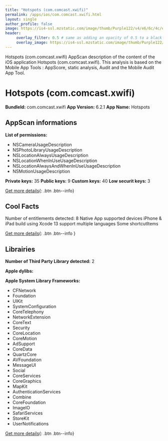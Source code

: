 ```yaml
---
title: "Hotspots (com.comcast.xwifi)"
permalink: /apps/ios/com.comcast.xwifi.html
layout: single
author_profile: false
image: https://is4-ssl.mzstatic.com/image/thumb/Purple122/v4/e6/6c/4c/e66c4cbf-883b-554a-a222-e8fb20407d5d/AppIconComcast-1x_U007emarketing-0-7-0-85-220.png/512x512bb.jpg
header: 
     overlay_filter: 0.5 # same as adding an opacity of 0.5 to a black background
     overlay_image: https://is4-ssl.mzstatic.com/image/thumb/Purple122/v4/e6/6c/4c/e66c4cbf-883b-554a-a222-e8fb20407d5d/AppIconComcast-1x_U007emarketing-0-7-0-85-220.png/512x512bb.jpg
---
```

Hotspots (com.comcast.xwifi) AppScan description of the content of the iOS application Hotspots (com.comcast.xwifi). This analysis is based on the Mobile App Tools : AppScore, static analysis, Audit and the Mobile Audit App Tool.

# Hotspots (com.comcast.xwifi)

**BundleId:** com.comcast.xwifi
**App Version:** 6.2.1
**App Name:** Hotspots


## AppScan informations 

**List of permissions:** 
- NSCameraUsageDescription
- NSPhotoLibraryUsageDescription
- NSLocationAlwaysUsageDescription
- NSLocationWhenInUseUsageDescription
- NSLocationAlwaysAndWhenInUseUsageDescription
- NSMotionUsageDescription
  
  
**Private keys:** 35
**Public keys:** 9
**Custom keys:** 40
**Low securit keys:** 3
  
[Get more details](/pricing.html){: .btn .btn--info}

## Cool Facts

Number of entitlements detected: 8
Native App
supported devices iPhone & iPad
build using Xcode 13
support multiple languages
Some shortcutItems 
  
[Get more details](/pricing.html){: .btn .btn--info }

## Librairies 
**Number of Third Party Library detected:** 2


**Apple dylibs:**


**Apple System Library Frameworks:**
- CFNetwork
- Foundation
- UIKit
- SystemConfiguration
- CoreTelephony
- NetworkExtension
- CoreText
- Security
- CoreLocation
- CoreMotion
- AdSupport
- CoreData
- QuartzCore
- AVFoundation
- MessageUI
- Social
- CoreServices
- CoreGraphics
- MapKit
- AuthenticationServices
- Combine
- CoreFoundation
- ImageIO
- SafariServices
- StoreKit
- UserNotifications


  
[Get more details](/pricing.html){: .btn .btn--info}


